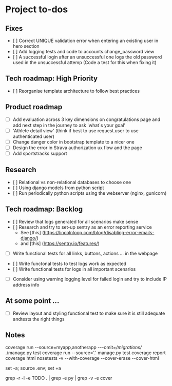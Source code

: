 
# Project to-dos #


## Fixes ##

- [ ] Correct UNIQUE validation error when entering an existing user in hero section
- [ ] Add logging tests and code to accounts.change_password view
- [ ] A successful login after an unsuccessful one logs the old password used in the unsuccessful attemp (Code a test for this when fixing it)

## Tech roadmap: High Priority ##

- [ ] Reorganise template architecture to follow best practices

## Product roadmap ##

- [ ] Add evaluation across 3 key dimensions on congratulations page and add next step in the journey to ask 'what´s your goal'
- [ ] 'Athlete detail view' (think if best to use request.user to use authenticated user)
- [ ] Change danger color in bootstrap template to a nicer one
- [ ] Design the error in Strava authorization ux flow and the page
- [ ] Add sportstracks support

## Research ##

- [ ] Relational vs non-relational databases to choose one
- [ ] Using django models from python script
- [ ] Run periodically python scripts using the webserver (nginx, gunicorn)

## Tech roadmap: Backlog ##

- [ ] Review that logs generated for all scenarios make sense
- [ ] Research and try to set-up sentry as an error reporting service
    - See [this] (https://lincolnloop.com/blog/disabling-error-emails-django/)
    - and [this] (https://sentry.io/features/) 
- [ ] Write functional tests for all links, buttons, actions ... in the webpage
- [ ] Write functonal tests to test logs work as expected
- [ ] Write functional tests for logs in all important scenarios
- [ ] Consider using warning logging level for failed login and try to include IP address info

## At some point ... ##

- [ ] Review layout and styling functional test to make sure it is still adequate andtests the right things 

## Notes ##

coverage run --source=myapp,anotherapp ---omit=*/migrations/* ./manage.py test
coverage run --source='.' manage.py test
coverage report
coverage html
nosetests -v --with-coverage --cover-erase --cover-html

set -a; source .env; set +a

grep -r -l -e TODO  . | grep -e py | grep -v -e cover
